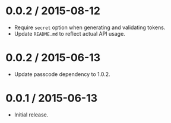 0.0.2 / 2015-08-12
==================

  * Require `secret` option when generating and validating tokens.
  * Update `README.md` to reflect actual API usage.


0.0.2 / 2015-06-13
==================

  * Update passcode dependency to 1.0.2.


0.0.1 / 2015-06-13
==================

  * Initial release.
